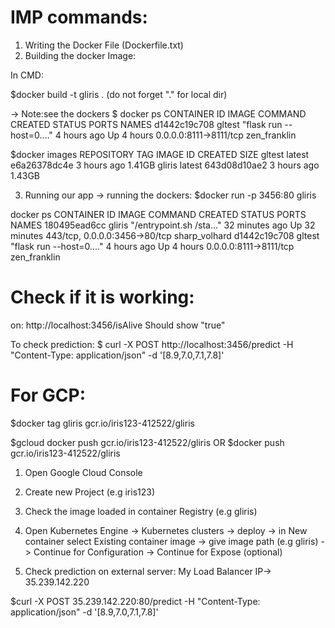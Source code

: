 # IMP commands:

1. Writing the Docker File (Dockerfile.txt)
2. Building the docker Image:

In CMD:

$docker build -t gliris .  (do not forget "." for local dir)

-> Note:see the dockers
$ docker ps
CONTAINER ID   IMAGE     COMMAND                  CREATED          STATUS          PORTS                           NAMES
d1442c19c708   gltest    "flask run --host=0.…"   4 hours ago      Up 4 hours      0.0.0.0:8111->8111/tcp          zen_franklin

$docker images
REPOSITORY               TAG       IMAGE ID       CREATED         SIZE
gltest                   latest    e6a26378dc4e   3 hours ago     1.41GB
gliris                   latest    643d08d10ae2   3 hours ago     1.43GB

3. Running our app
-> running the dockers:
$docker run -p 3456:80 gliris

 docker ps
CONTAINER ID   IMAGE     COMMAND                  CREATED          STATUS          PORTS                           NAMES
180495ead6cc   gliris    "/entrypoint.sh /sta…"   32 minutes ago   Up 32 minutes   443/tcp, 0.0.0.0:3456->80/tcp   sharp_volhard
d1442c19c708   gltest    "flask run --host=0.…"   4 hours ago      Up 4 hours      0.0.0.0:8111->8111/tcp          zen_franklin

# Check if it is working:
on: http://localhost:3456/isAlive
Should show "true"

To check prediction:
$ curl -X POST http://localhost:3456/predict -H "Content-Type: application/json" -d '[8.9,7.0,7.1,7.8]'

# For GCP:

$docker tag gliris gcr.io/iris123-412522/gliris

$gcloud docker push gcr.io/iris123-412522/gliris
OR
$docker push gcr.io/iris123-412522/gliris


1. Open Google Cloud Console
2. Create new Project (e.g iris123)
3. Check the image loaded in container Registry (e.g gliris)
4. Open Kubernetes Engine -> Kubernetes clusters -> deploy ->  in New container select Existing container image -> give image path (e.g gliris) -> Continue for Configuration -> Continue for Expose (optional)

5. Check prediction on external server: My Load Balancer IP-> 35.239.142.220

$curl -X POST 35.239.142.220:80/predict -H "Content-Type: application/json" -d '[8.9,7.0,7.1,7.8]'
